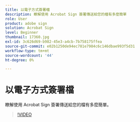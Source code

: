 ```yaml
---
title: 以電子方式簽署檔
description: 瞭解使用 Acrobat Sign 簽署傳送給您的檔有多麼簡單
role: User
product: adobe sign
solution: Acrobat Sign
level: Beginner
thumbnail: 17360.jpg
exl-id: 3c626d69-b982-45e3-a4cb-7b758175ffea
source-git-commit: e02b1250de94ec781e7984c6c146dbae993f5d31
workflow-type: tm+mt
source-wordcount: '44'
ht-degree: 0%

---
```


# 以電子方式簽署檔

瞭解使用 Acrobat Sign 簽署傳送給您的檔有多麼簡單。

>[!VIDEO](https://video.tv.adobe.com/v/17360?hidetitle=true)
